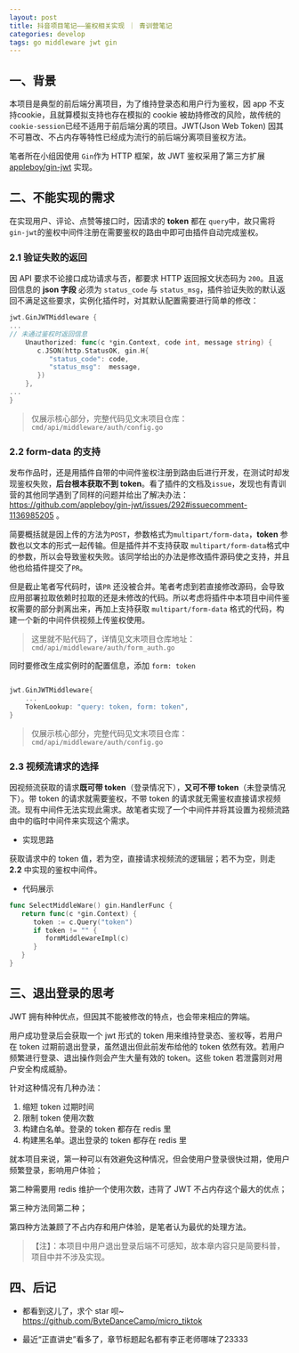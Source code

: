 ```yaml
---
layout: post
title: 抖音项目笔记——鉴权相关实现 ｜ 青训营笔记
categories: develop
tags: go middleware jwt gin
---
```


## 一、背景
本项目是典型的前后端分离项目，为了维持登录态和用户行为鉴权，因 app 不支持cookie，且就算模拟支持也存在模拟的 cookie 被劫持修改的风险，故传统的 `cookie-session`已经不适用于前后端分离的项目。JWT(Json Web Token) 因其不可篡改、不占内存等特性已经成为流行的前后端分离项目鉴权方法。

笔者所在小组因使用 `Gin`作为 HTTP 框架，故 JWT 鉴权采用了第三方扩展 [appleboy/gin-jwt](https://github.com/appleboy/gin-jwt) 实现。

## 二、不能实现的需求

在实现用户、评论、点赞等接口时，因请求的 **token** 都在 `query`中，故只需将`gin-jwt`的鉴权中间件注册在需要鉴权的路由中即可由插件自动完成鉴权。

### 2.1 验证失败的返回

因 API 要求不论接口成功请求与否，都要求 HTTP 返回报文状态码为 `200`。且返回信息的 **json 字段** 必须为 `status_code` 与 `status_msg`，插件验证失败的默认返回不满足这些要求，实例化插件时，对其默认配置需要进行简单的修改：

```go
jwt.GinJWTMiddleware {
...
// 未通过鉴权时返回信息
    Unauthorized: func(c *gin.Context, code int, message string) {
       c.JSON(http.StatusOK, gin.H{
          "status_code": code,
          "status_msg":  message,
       })
    },
...
}
```
> 仅展示核心部分，完整代码见文末项目仓库：`cmd/api/middleware/auth/config.go`

### 2.2 form-data 的支持

发布作品时，还是用插件自带的中间件鉴权注册到路由后进行开发，在测试时却发现鉴权失败，**后台根本获取不到 token**。看了插件的文档及`issue`，发现也有青训营的其他同学遇到了同样的问题并给出了解决办法：https://github.com/appleboy/gin-jwt/issues/292#issuecomment-1136985205 。

简要概括就是因上传的方法为`POST`，参数格式为`multipart/form-data`，**token** 参数也以文本的形式一起传输。但是插件并不支持获取 `multipart/form-data`格式中的参数，所以会导致鉴权失败。该同学给出的办法是修改插件源码使之支持，并且他也给插件提交了`PR`。

但是截止笔者写代码时，该`PR` 还没被合并。笔者考虑到若直接修改源码，会导致应用部署拉取依赖时拉取的还是未修改的代码。所以考虑将插件中本项目中间件鉴权需要的部分剥离出来，再加上支持获取 `multipart/form-data` 格式的代码，构建一个新的中间件供视频上传鉴权使用。

> 这里就不贴代码了，详情见文末项目仓库地址：`cmd/api/middleware/auth/form_auth.go`

同时要修改生成实例时的配置信息，添加 `form: token`

```go

jwt.GinJWTMiddleware{
    ...
    TokenLookup: "query: token, form: token",
}
```

> 仅展示核心部分，完整代码见文末项目仓库：`cmd/api/middleware/auth/config.go`

### 2.3 视频流请求的选择

因视频流获取的请求**既可带 token**（登录情况下），**又可不带 token**（未登录情况下）。带 token 的请求就需要鉴权，不带 token 的请求就无需鉴权直接请求视频流。现有中间件无法实现此需求。故笔者实现了一个中间件并将其设置为视频流路由中的临时中间件来实现这个需求。

- 实现思路

获取请求中的 token 值，若为空，直接请求视频流的逻辑层；若不为空，则走 **2.2** 中实现的鉴权中间件。

- 代码展示

```go
func SelectMiddleWare() gin.HandlerFunc {
   return func(c *gin.Context) {
      token := c.Query("token")
      if token != "" {
         formMiddlewareImpl(c)
      }
   }
}
```

## 三、退出登录的思考

JWT 拥有种种优点，但因其不能被修改的特点，也会带来相应的弊端。

用户成功登录后会获取一个 jwt 形式的 token 用来维持登录态、鉴权等，若用户在 token 过期前退出登录，虽然退出但此前发布给他的 token 依然有效。若用户频繁进行登录、退出操作则会产生大量有效的 token。这些 token 若泄露则对用户安全构成威胁。

针对这种情况有几种办法：

1. 缩短 token 过期时间
2. 限制 token 使用次数
3. 构建白名单。登录的 token 都存在 redis 里
4. 构建黑名单。退出登录的 token 都存在 redis 里

就本项目来说，第一种可以有效避免这种情况，但会使用户登录很快过期，使用户频繁登录，影响用户体验；

第二种需要用 redis 维护一个使用次数，违背了 JWT 不占内存这个最大的优点；

第三种方法同第二种；

第四种方法兼顾了不占内存和用户体验，是笔者认为最优的处理方法。

> 【注】：本项目中用户退出登录后端不可感知，故本章内容只是简要科普，项目中并不涉及实现。

## 四、后记

- 都看到这儿了，求个 star 呗~ https://github.com/ByteDanceCamp/micro_tiktok

- 最近“正直讲史”看多了，章节标题起名都有李正老师哪味了23333
